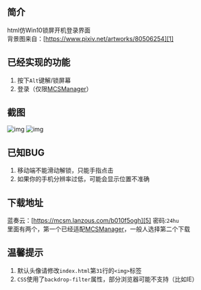 ## 简介
html仿Win10锁屏开机登录界面<br/>
背景图来自：[https://www.pixiv.net/artworks/80506254][1]

## 已经实现的功能
 1. 按下`Alt`键解/锁屏幕
 2. 登录（仅限[MCSManager][2]）
## 截图
![img][3]
![img][4]

## 已知BUG
 1. 移动端不能滑动解锁，只能手指点击
 2. 如果你的手机分辨率过低，可能会显示位置不准确

## 下载地址
蓝奏云：[https://mcsm.lanzous.com/b010f5ogh][5] 密码:`24hu`<br/>
里面有两个，第一个已经适配[MCSManager][2]，一般人选择第二个下载

## 温馨提示
 1. 默认头像请修改`index.html`第`31`行的`<img>`标签
 2. `CSS`使用了`backdrop-filter`属性，部分浏览器可能不支持（比如IE）

  [1]: https://www.pixiv.net/artworks/80506254
  [3]: https://imgs.lovpass.cn/img/2021/05/02/a110186c703c920210502.jpg
  [2]: https://github.com/Suwings/MCSmanager
  [4]: https://imgs.lovpass.cn/img/2021/05/02/427cb79b4596720210502.jpg
  [5]: https://mcsm.lanzous.com/b010f5ogh
